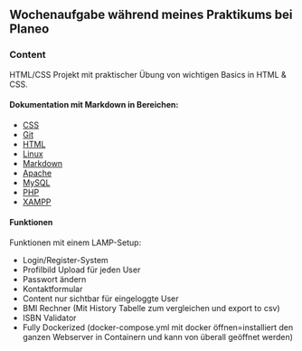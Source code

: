 ## **Wochenaufgabe während meines Praktikums bei Planeo**

### **Content**

HTML/CSS Projekt mit praktischer Übung von wichtigen Basics in HTML & CSS.

#### **Dokumentation mit Markdown in Bereichen:**

- [CSS](documentation/css.md)
- [Git](documentation/git.md)
- [HTML](documentation/html.md)
- [Linux](documentation/linux.md)
- [Markdown](documentation/markdown.md)
- [Apache](documentation/apache.md)
- [MySQL](documentation/mysql.md)
- [PHP](documentation/php.md)
- [XAMPP](documentation/xampp.md)

#### Funktionen

Funktionen mit einem LAMP-Setup:
- Login/Register-System
- Profilbild Upload für jeden User
- Passwort ändern
- Kontaktformular
- Content nur sichtbar für eingeloggte User
- BMI Rechner (Mit History Tabelle zum vergleichen und export to csv)
- ISBN Validator
- Fully Dockerized (docker-compose.yml mit docker öffnen=installiert den ganzen Webserver in Containern und kann von überall geöffnet werden)